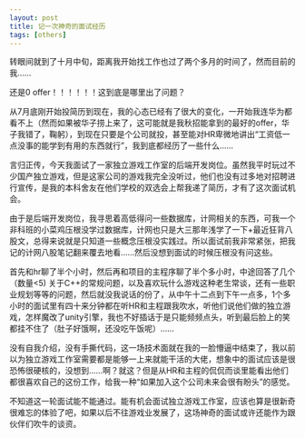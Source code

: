 ```yaml
---
layout: post
title: 记一次神奇的面试经历 
tags: [others]
---
```



转眼间就到了十月中旬，距离我开始找工作也过了两个多月的时间了，然而目前的我……





还是0 offer！！！！！！这到底是哪里出了问题？

从7月底刚开始投简历到现在，我的心态已经有了很大的变化，一开始我连华为都看不上（然而如果被华子捞上来了，这可能就是我秋招能拿到的最好的offer，华子我错了，鞠躬），到现在只要是个公司就投，甚至能对HR卑微地讲出“工资低一点没事的能学到有用的东西就行”，我到底都经历了一些什么……

言归正传，今天我面试了一家独立游戏工作室的后端开发岗位。虽然我平时玩过不少国产独立游戏，但是这家公司的游戏我完全没听过，他们也没有过多地对招聘进行宣传，是我的本科舍友在他们学校的双选会上帮我递了简历，才有了这次面试机会。

由于是后端开发岗位，我寻思着高低得问一些数据库，计网相关的东西，可我一个非科班的小菜鸡压根没学过数据库，计网也只是大三那年浅学了一下+最近狂背八股文，总得来说就是只知道一些概念压根没实践过。所以面试前我非常紧张，把我记的计网八股笔记翻来覆去地看……然后没想到面试的时候压根没有问这些。

首先和hr聊了半个小时，然后再和项目的主程序聊了半个多小时，中途回答了几个（数量<5) 关于C++的常规问题，以及喜欢玩什么游戏这种老生常谈，还有一些职业规划等等的问题，然后就没我说话的份了，从中午十二点到下午一点多，1个多小时的面试里有四十来分钟都在听HR和主程跟我吹水，听他们说他们做的独立游戏，怎样魔改了unity引擎，我也不好插话于是只能频频点头，听到最后脸上的笑都挂不住了（肚子好饿啊，还没吃午饭呢）……

没有自我介绍，没有手撕代码，这一场技术面就在我的一脸懵逼中结束了，我以前以为独立游戏工作室需要都是能够一上来就能干活的大佬，想象中的面试应该是很恐怖很硬核的，没想到……啊？就这？但是从HR和主程的侃侃而谈里能看出他们都很喜欢自己的这份工作，给我一种“如果加入这个公司未来会很有盼头”的感觉。

不知道这一轮面试能不能通过。能有机会面试独立游戏工作室，应该也算是很新奇很难忘的体验了吧，如果以后不往游戏业发展了，这场神奇的面试或许还能作为跟伙伴们吹牛的谈资。


